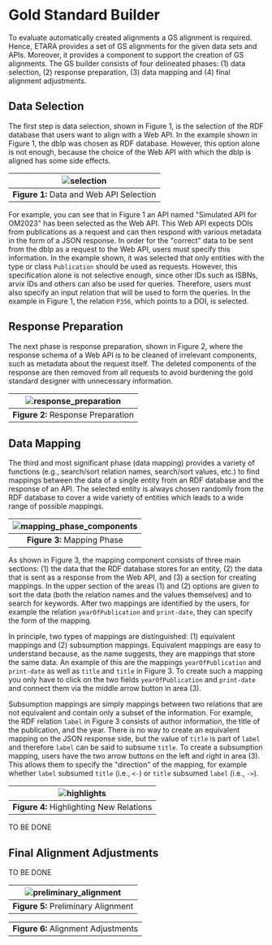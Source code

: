 # Gold Standard Builder
To evaluate automatically created alignments a GS alignment is required. Hence, ETARA provides a set of GS alignments for the given data sets and APIs. Moreover, it provides a component to support the creation of GS alignments. The GS builder consists of four delineated phases: (1) data selection, (2) response preparation, (3) data mapping and (4) final alignment adjustments.

## Data Selection
The first step is data selection, shown in Figure 1, is the selection of the RDF database that users want to align with a Web API. In the example shown in Figure 1, the dblp was chosen as RDF database. However, this option alone is not enough, because the choice of the Web API with which the dblp is aligned has some side effects. 

| ![selection](https://github.com/ETARA-Benchmark-System/.github/assets/4719393/17795ac7-262e-410a-b354-0f919a6da47a) |
|:--:| 
| **Figure 1:** Data and Web API Selection |

For example, you can see that in Figure 1 an API named "Simulated API for OM2023" has been selected as the Web API. This Web API expects DOIs from publications as a request and can then respond with various metadata in the form of a JSON response. In order for the "correct" data to be sent from the dblp as a request to the Web API, users must specify this information. In the example shown, it was selected that only entities with the type or class `Publication` should be used as requests. However, this specification alone is not selective enough, since other IDs such as ISBNs, arvix IDs and others can also be used for queries. Therefore, users must also specify an input relation that will be used to form the queries. In the example in Figure 1, the relation `P356`, which points to a DOI, is selected.

## Response Preparation
The next phase is response preparation, shown in Figure 2, where the response schema of a Web API is to be cleaned of irrelevant components, such as metadata about the request itself. The deleted components of the response are then removed from all requests to avoid burdening the gold standard designer with unnecessary information.

| ![response_preparation](https://github.com/ETARA-Benchmark-System/.github/assets/4719393/795f0cbc-1c5b-46df-91d8-2d54864d9b45) |
|:--:| 
| **Figure 2:** Response Preparation |


## Data Mapping
The third and most significant phase (data mapping) provides a variety of functions (e.g., search/sort relation names, search/sort values, etc.) to find mappings between the data of a single entity from an RDF database and the response of an API. The selected entity is always chosen randomly from the RDF database to cover a wide variety of entities which leads to a wide range of possible mappings.

| ![mapping_phase_components](https://github.com/ETARA-Benchmark-System/.github/assets/4719393/1431c38b-ba4d-4230-b222-86ca5a8b3fc8) |
|:--:| 
| **Figure 3:** Mapping Phase |

As shown in Figure 3, the mapping component consists of three main sections: (1) the data that the RDF database stores for an entity, (2) the data that is sent as a response from the Web API, and (3) a section for creating mappings. In the upper section of the areas (1) and (2) options are given to sort the data (both the relation names and the values themselves) and to search for keywords. After two mappings are identified by the users, for example the relation `yearOfPublication` and `print-date`, they can specify the form of the mapping. 

In principle, two types of mappings are distinguished: (1) equivalent mappings and (2) subsumption mappings. Equivalent mappings are easy to understand because, as the name suggests, they are mappings that store the same data. An example of this are the mappings `yearOfPublication` and `print-date` as well as `title` and `title` in Figure 3. To create such a mapping you only have to click on the two fields `yearOfPublication` and `print-date` and connect them via the middle arrow button in area (3). 

Subsumption mappings are simply mappings between two relations that are not equivalent and contain only a subset of the information. For example, the RDF relation `label` in Figure 3 consists of author information, the title of the publication, and the year. There is no way to create an equivalent mapping on the JSON response side, but the value of `title` is part of `label` and therefore `label` can be said to subsume `title`. To create a subsumption mapping, users have the two arrow buttons on the left and right in area (3). This allows them to specify the "direction" of the mapping, for example whether `label` subsumed `title` (i.e., `<-`) or `title` subsumed `label` (i.e., `->`).

| ![highlights](https://github.com/ETARA-Benchmark-System/.github/assets/4719393/7a222ee4-858c-4d96-814a-021a53243c6a) |
|:--:| 
| **Figure 4:** Highlighting New Relations |

TO BE DONE

## Final Alignment Adjustments

TO BE DONE

| ![preliminary_alignment](https://github.com/ETARA-Benchmark-System/.github/assets/4719393/f6222d99-6831-441a-a043-1fdc59c83ab5) |
|:--:| 
| **Figure 5:** Preliminary Alignment |

|  | 
|:--:| 
| **Figure 6:** Alignment Adjustments |
